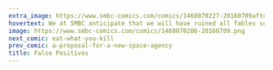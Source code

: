 ```yaml
---
extra_image: https://www.smbc-comics.com/comics/1468070227-20160709after.png
hovertext: We at SMBC anticipate that we will have ruined all fables some time during August 2023.
image: https://www.smbc-comics.com/comics/1468070206-20160709.png
next_comic: eat-what-you-kill
prev_comic: a-proposal-for-a-new-space-agency
title: False Positives
---
```


